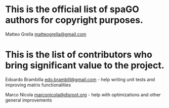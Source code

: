 # This is the official list of spaGO authors for copyright purposes.

Matteo Grella <matteogrella@gmail.com>

# This is the list of contributors who bring significant value to the project.

Edoardo Brambilla <edo.brambill@gmail.com> - help writing unit tests and improving matrix functionalities

Marco Nicola <marconicola@disroot.org> - help with optimizations and other general improvements 
